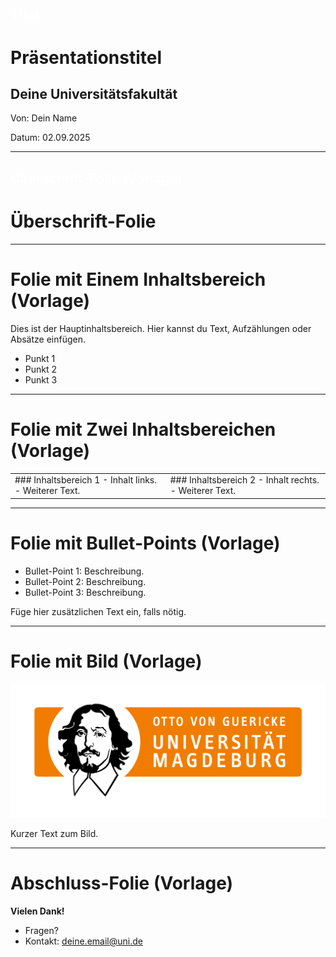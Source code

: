 <!-- 
link: https://raw.githubusercontent.com/dabusse9/LiaTry/refs/heads/main/Vorlage.css
-->

## <span style="color:white">Titel</span>

<div class="title-slide">
  <h1>Präsentationstitel</h1>
  <h2>Deine Universitätsfakultät</h2>
  <p class="title-meta">Von: Dein Name</p>
  <p class="title-meta">Datum: 02.09.2025</p>
</div>

<div class="footer-logo"></div>

---

## <span style="color:white">Überschrift-Folie (Vorlage)</span>

<div class="title-slide">
  <h1>Überschrift-Folie</h1>
</div>

<div class="footer-logo"></div>

---

# Folie mit Einem Inhaltsbereich (Vorlage)

<div class="content-box">
Dies ist der Hauptinhaltsbereich.  
Hier kannst du Text, Aufzählungen oder Absätze einfügen.  

- Punkt 1
- Punkt 2
- Punkt 3
</div>

<div class="footer-logo"></div>

---

# Folie mit Zwei Inhaltsbereichen (Vorlage)

<table class="two-columns">
  <tr>
    <td class="column">
      ### Inhaltsbereich 1
      - Inhalt links.
      - Weiterer Text.
    </td>
    <td class="column">
      ### Inhaltsbereich 2
      - Inhalt rechts.
      - Weiterer Text.
    </td>
  </tr>
</table>

<div class="footer-logo"></div>

---

# Folie mit Bullet-Points (Vorlage)

- Bullet-Point 1: Beschreibung.
- Bullet-Point 2: Beschreibung.
- Bullet-Point 3: Beschreibung.

Füge hier zusätzlichen Text ein, falls nötig.

<div class="footer-logo"></div>

---

# Folie mit Bild (Vorlage)

![Beschreibung des Bildes](https://github.com/dabusse9/LiaTry/raw/main/FHW.png)

Kurzer Text zum Bild.

<div class="footer-logo"></div>

---

# Abschluss-Folie (Vorlage)
**Vielen Dank!**

- Fragen?
- Kontakt: deine.email@uni.de

<div class="footer-logo"></div>
